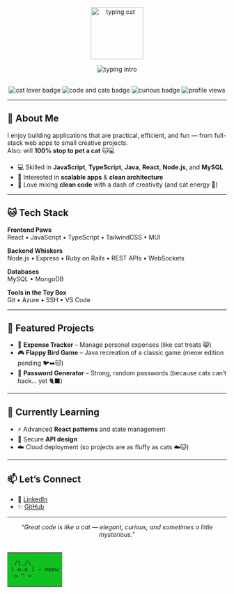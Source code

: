 <div align="center">

  <!-- Cat typing GIF -->
  <img src="https://media.giphy.com/media/JIX9t2j0ZTN9S/giphy.gif" width="120" alt="typing cat"/>

  <!-- Typing intro: multi-line so nothing gets truncated -->
  <img
    src="https://readme-typing-svg.herokuapp.com?font=Fira+Code&size=22&duration=3000&pause=800&center=true&vCenter=true&width=600&lines=Hi%2C+I'm+Tanya+Singhal+%F0%9F%91%8B;Full-Stack+Developer;Curious+Learner+%E2%80%A2+Cat+Person"
    alt="typing intro"
  />

  <br/>
  <!-- Cute badges -->
  <img src="https://img.shields.io/badge/%F0%9F%90%B1-cat%20lover-ff69b4" alt="cat lover badge"/>
  <img src="https://img.shields.io/badge/%E2%9C%A8-code%20and%20cats-ffa500" alt="code and cats badge"/>
  <img src="https://img.shields.io/badge/%F0%9F%90%BE-always%20curious-1e90ff" alt="curious badge"/>
  <img src="https://komarev.com/ghpvc/?username=tanyaasinghal&label=profile%20views&color=blue&style=flat" alt="profile views"/>

</div>

---

## 🐾 About Me  
I enjoy building applications that are practical, efficient, and fun — from full-stack web apps to small creative projects.  
Also: will **100% stop to pet a cat** 🐱💻  

- 💻 Skilled in **JavaScript**, **TypeScript**, **Java**, **React**, **Node.js**, and **MySQL**  
- 🎯 Interested in **scalable apps** & **clean architecture**  
- 🎨 Love mixing **clean code** with a dash of creativity (and cat energy 🐾)  

---

## 🐱 Tech Stack  

**Frontend Paws**  
React • JavaScript • TypeScript • TailwindCSS • MUI  

**Backend Whiskers**  
Node.js • Express • Ruby on Rails • REST APIs • WebSockets  

**Databases**  
MySQL • MongoDB  

**Tools in the Toy Box**  
Git • Azure • SSH • VS Code  

---

## 🐾 Featured Projects  

- 🐾 **Expense Tracker** – Manage personal expenses (like cat treats 😸)  
- 🎮 **Flappy Bird Game** – Java recreation of a classic game (meow edition pending 🐦➡️🐱)  
- 🔐 **Password Generator** – Strong, random passwords (because cats can’t hack… yet 🐈‍⬛)  

---

## 🌱 Currently Learning  
- ⚡ Advanced **React patterns** and state management  
- 🔐 Secure **API design**  
- ☁️ Cloud deployment (so projects are as fluffy as cats ☁️🐱)  

---

## 📫 Let’s Connect  
- 💼 [LinkedIn](https://www.linkedin.com/in/tanyaa08/)  
- ✨ [GitHub](https://github.com/tanyaasinghal)  

---

<div align="center">

  <i>“Great code is like a cat — elegant, curious, and sometimes a little mysterious.”</i>  
  <br/>
  <!-- ASCII Cat in pastel box -->
  <table align="center">
    <tr>
      <td bgcolor="##F4C2C2">
<pre>
 /\_/\  
( o.o ) ~ meow
 > ^ <
</pre>
      </td>
    </tr>
  </table>

</div>
